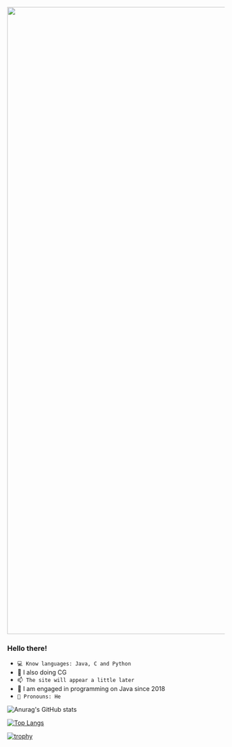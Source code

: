 <p align="center">
      <img src="https://i.ibb.co/Gs7gRHw/CSChat4-PS-2.png" width="1452">
</p>

### Hello there!
- `💻 Know languages: Java, C and Python`
- 🌱 I also doing CG
- `📫 The site will appear a little later`
- 📖 I am engaged in programming on Java since 2018
- `👻 Pronouns: He`

![Anurag's GitHub stats](https://github-readme-stats.vercel.app/api?username=katcote&show_icons=true&theme=github_dark&hide_border=true)

[![Top Langs](https://github-readme-stats.vercel.app/api/top-langs/?username=katcote&layout=compact&theme=github_dark&hide_border=true)](https://github.com/anuraghazra/github-readme-stats)

[![trophy](https://github-profile-trophy.vercel.app/?username=KatCote&theme=dark_lover&no-frame=true)](https://github.com/KatCote/github-profile-trophy)
